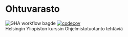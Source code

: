 # Ohtuvarasto
![GHA workflow bagde](https://github.com/na-na13/ohtuvarasto/workflows/CI/badge.svg)  [![codecov](https://codecov.io/gh/Na-na13/ohtuvarasto/branch/main/graph/badge.svg?token=WCEXPOFZK4)](https://codecov.io/gh/Na-na13/ohtuvarasto)  
Helsingin Yliopiston kurssin Ohjelmistotuotanto tehtäviä
